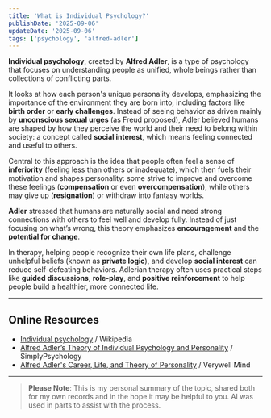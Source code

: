 ```yaml
---
title: 'What is Individual Psychology?'
publishDate: '2025-09-06'
updateDate: '2025-09-06'
tags: ['psychology', 'alfred-adler']
---
```


**Individual psychology**, created by **Alfred Adler**, is a type of psychology that focuses on understanding people as unified, whole beings rather than collections of conflicting parts.

It looks at how each person's unique personality develops, emphasizing the importance of the environment they are born into, including factors like **birth order** or **early challenges**. Instead of seeing behavior as driven mainly by **unconscious sexual urges** (as Freud proposed), Adler believed humans are shaped by how they perceive the world and their need to belong within society: a concept called **social interest**, which means feeling connected and useful to others.

Central to this approach is the idea that people often feel a sense of **inferiority** (feeling less than others or inadequate), which then fuels their motivation and shapes personality: some strive to improve and overcome these feelings (**compensation** or even **overcompensation**), while others may give up (**resignation**) or withdraw into fantasy worlds.

**Adler** stressed that humans are naturally social and need strong connections with others to feel well and develop fully. Instead of just focusing on what’s wrong, this theory emphasizes **encouragement** and the **potential for change**.

In therapy, helping people recognize their own life plans, challenge unhelpful beliefs (known as **private logic**), and develop **social interest** can reduce self-defeating behaviors. Adlerian therapy often uses practical steps like **guided discussions**, **role-play**, and **positive reinforcement** to help people build a healthier, more connected life.

---

## Online Resources

- [Individual psychology](https://en.wikipedia.org/wiki/Individual_psychology) / Wikipedia
- [Alfred Adler’s Theory of Individual Psychology and Personality](https://www.simplypsychology.org/alfred-adler.html) / SimplyPsychology
- [Alfred Adler's Career, Life, and Theory of Personality](https://www.verywellmind.com/alfred-adler-2795502) / Verywell Mind

---

> **Please Note**: This is my personal summary of the topic, shared both for my own records and in the hope it may be helpful to you. AI was used in parts to assist with the process.
